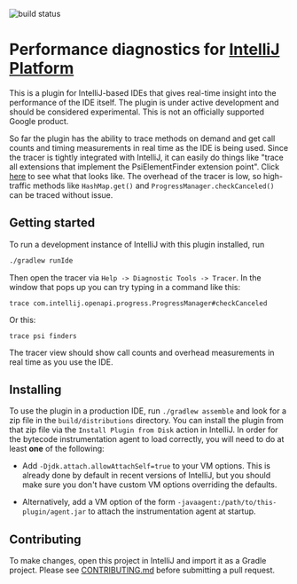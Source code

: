 ![build status](https://github.com/google/ide-perf/workflows/build/badge.svg)

Performance diagnostics for [IntelliJ Platform](https://www.jetbrains.com/opensource/idea/)
===
This is a plugin for IntelliJ-based IDEs that gives real-time insight into the performance
of the IDE itself. The plugin is under active development and should be considered experimental.
This is not an officially supported Google product.

So far the plugin has the ability to trace methods on demand and get call counts and timing
measurements in real time as the IDE is being used. Since the tracer is tightly integrated with
IntelliJ, it can easily do things like "trace all extensions that implement the PsiElementFinder
extension point". Click [here](http://services.google.com/fh/files/misc/trace-psi-finders.png)
to see what that looks like. The overhead of the tracer is low, so high-traffic methods like
`HashMap.get()` and `ProgressManager.checkCanceled()` can be traced without issue.

Getting started
---
To run a development instance of IntelliJ with this plugin installed, run
```bash
./gradlew runIde
```
Then open the tracer via `Help -> Diagnostic Tools -> Tracer`. In the window that pops up
you can try typing in a command like this:
```
trace com.intellij.openapi.progress.ProgressManager#checkCanceled
```
Or this:
```
trace psi finders
```
The tracer view should show call counts and overhead measurements in real time as you use the IDE.

Installing
---
To use the plugin in a production IDE, run `./gradlew assemble` and look for a zip file
in the `build/distributions` directory. You can install the plugin from that zip file via
the `Install Plugin from Disk` action in IntelliJ. In order for the bytecode instrumentation agent
to load correctly, you will need to do at least **one** of the following:

- Add `-Djdk.attach.allowAttachSelf=true` to your VM options. This is already done by default
  in recent versions of IntelliJ, but you should make sure you don't have custom VM options
  overriding the defaults.

- Alternatively, add a VM option of the form `-javaagent:/path/to/this-plugin/agent.jar`
  to attach the instrumentation agent at startup.

Contributing
---
To make changes, open this project in IntelliJ and import it as a Gradle project. Please
see [CONTRIBUTING.md](CONTRIBUTING.md) before submitting a pull request.
